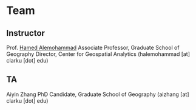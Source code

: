 # Team

## Instructor
Prof. [Hamed Alemohammad](https://hamedalemo.github.io/)
Associate Professor, Graduate School of Geography
Director, Center for Geospatial Analytics
(halemohammad [at] clarku [dot] edu)

## TA
Aiyin Zhang
PhD Candidate, Graduate School of Geography
(aizhang [at] clarku [dot] edu)
<p>&nbsp;</p>

